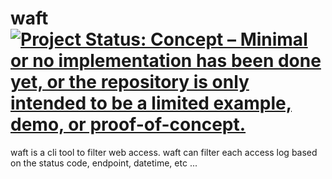 # waft [![Project Status: Concept – Minimal or no implementation has been done yet, or the repository is only intended to be a limited example, demo, or proof-of-concept.](https://www.repostatus.org/badges/latest/concept.svg)](https://www.repostatus.org/#concept)

waft is a cli tool to filter web access.
waft can filter each access log based on the status code, endpoint, datetime, etc ... 
